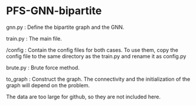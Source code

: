 # PFS-GNN-bipartite

gnn.py : Define the bipartite graph and the GNN.

train.py : The main file.

/config : Contain the config files for both cases. To use them, copy the config file to the same directory as the train.py and rename it as config.py

brute.py : Brute force method.

to_graph : Construct the graph. The connectivity and the initialization of the graph will depend on the problem.

The data are too large for github, so they are not included here.
